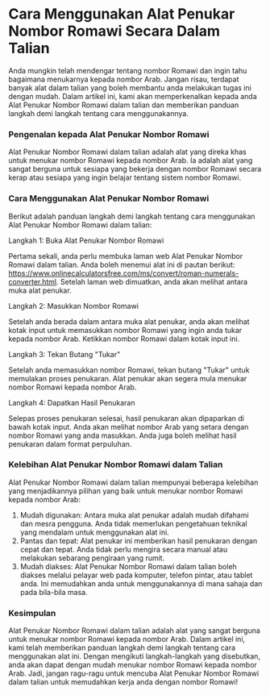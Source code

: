 Cara Menggunakan Alat Penukar Nombor Romawi Secara Dalam Talian
===============================================================

Anda mungkin telah mendengar tentang nombor Romawi dan ingin tahu bagaimana menukarnya kepada nombor Arab. Jangan risau, terdapat banyak alat dalam talian yang boleh membantu anda melakukan tugas ini dengan mudah. Dalam artikel ini, kami akan memperkenalkan kepada anda Alat Penukar Nombor Romawi dalam talian dan memberikan panduan langkah demi langkah tentang cara menggunakannya.

### Pengenalan kepada Alat Penukar Nombor Romawi

Alat Penukar Nombor Romawi dalam talian adalah alat yang direka khas untuk menukar nombor Romawi kepada nombor Arab. Ia adalah alat yang sangat berguna untuk sesiapa yang bekerja dengan nombor Romawi secara kerap atau sesiapa yang ingin belajar tentang sistem nombor Romawi.

### Cara Menggunakan Alat Penukar Nombor Romawi

Berikut adalah panduan langkah demi langkah tentang cara menggunakan Alat Penukar Nombor Romawi dalam talian:

Langkah 1: Buka Alat Penukar Nombor Romawi

Pertama sekali, anda perlu membuka laman web Alat Penukar Nombor Romawi dalam talian. Anda boleh menemui alat ini di pautan berikut: <https://www.onlinecalculatorsfree.com/ms/convert/roman-numerals-converter.html>. Setelah laman web dimuatkan, anda akan melihat antara muka alat penukar.

Langkah 2: Masukkan Nombor Romawi

Setelah anda berada dalam antara muka alat penukar, anda akan melihat kotak input untuk memasukkan nombor Romawi yang ingin anda tukar kepada nombor Arab. Ketikkan nombor Romawi dalam kotak input ini.

Langkah 3: Tekan Butang "Tukar"

Setelah anda memasukkan nombor Romawi, tekan butang "Tukar" untuk memulakan proses penukaran. Alat penukar akan segera mula menukar nombor Romawi kepada nombor Arab.

Langkah 4: Dapatkan Hasil Penukaran

Selepas proses penukaran selesai, hasil penukaran akan dipaparkan di bawah kotak input. Anda akan melihat nombor Arab yang setara dengan nombor Romawi yang anda masukkan. Anda juga boleh melihat hasil penukaran dalam format perpuluhan.

### Kelebihan Alat Penukar Nombor Romawi dalam Talian

Alat Penukar Nombor Romawi dalam talian mempunyai beberapa kelebihan yang menjadikannya pilihan yang baik untuk menukar nombor Romawi kepada nombor Arab:

1. Mudah digunakan: Antara muka alat penukar adalah mudah difahami dan mesra pengguna. Anda tidak memerlukan pengetahuan teknikal yang mendalam untuk menggunakan alat ini.
2. Pantas dan tepat: Alat penukar ini memberikan hasil penukaran dengan cepat dan tepat. Anda tidak perlu mengira secara manual atau melakukan sebarang pengiraan yang rumit.
3. Mudah diakses: Alat Penukar Nombor Romawi dalam talian boleh diakses melalui pelayar web pada komputer, telefon pintar, atau tablet anda. Ini memudahkan anda untuk menggunakannya di mana sahaja dan pada bila-bila masa.

### Kesimpulan

Alat Penukar Nombor Romawi dalam talian adalah alat yang sangat berguna untuk menukar nombor Romawi kepada nombor Arab. Dalam artikel ini, kami telah memberikan panduan langkah demi langkah tentang cara menggunakan alat ini. Dengan mengikuti langkah-langkah yang disebutkan, anda akan dapat dengan mudah menukar nombor Romawi kepada nombor Arab. Jadi, jangan ragu-ragu untuk mencuba Alat Penukar Nombor Romawi dalam talian untuk memudahkan kerja anda dengan nombor Romawi!